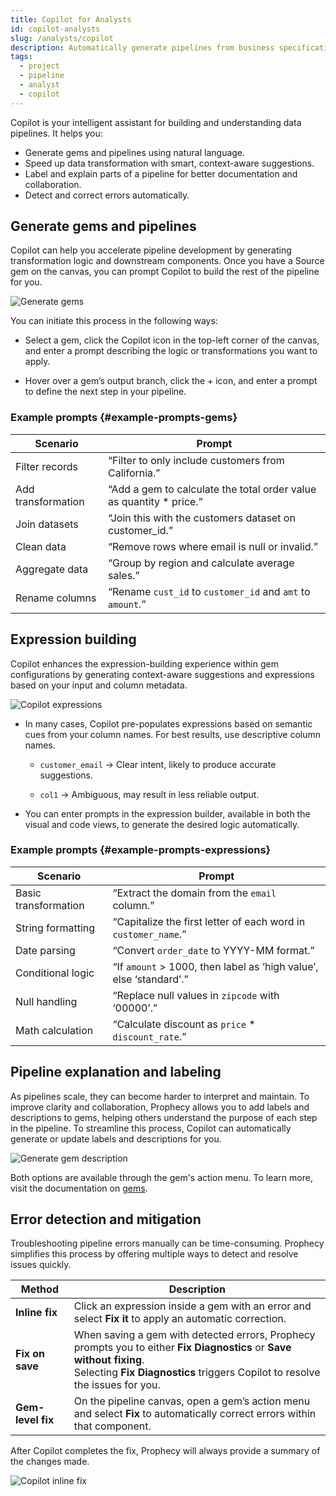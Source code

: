 ```yaml
---
title: Copilot for Analysts
id: copilot-analysts
slug: /analysts/copilot
description: Automatically generate pipelines from business specifications
tags:
  - project
  - pipeline
  - analyst
  - copilot
---
```


Copilot is your intelligent assistant for building and understanding data pipelines. It helps you:

- Generate gems and pipelines using natural language.
- Speed up data transformation with smart, context-aware suggestions.
- Label and explain parts of a pipeline for better documentation and collaboration.
- Detect and correct errors automatically.

## Generate gems and pipelines

Copilot can help you accelerate pipeline development by generating transformation logic and downstream components. Once you have a Source gem on the canvas, you can prompt Copilot to build the rest of the pipeline for you.

![Generate gems](img/generate-gem.gif)

You can initiate this process in the following ways:

- Select a gem, click the Copilot icon in the top-left corner of the canvas, and enter a prompt describing the logic or transformations you want to apply.

- Hover over a gem’s output branch, click the + icon, and enter a prompt to define the next step in your pipeline.

### Example prompts {#example-prompts-gems}

| Scenario           | Prompt                                                               |
| ------------------ | -------------------------------------------------------------------- |
| Filter records     | “Filter to only include customers from California.”                  |
| Add transformation | “Add a gem to calculate the total order value as quantity \* price.” |
| Join datasets      | “Join this with the customers dataset on customer_id.”               |
| Clean data         | “Remove rows where email is null or invalid.”                        |
| Aggregate data     | “Group by region and calculate average sales.”                       |
| Rename columns     | “Rename `cust_id` to `customer_id` and `amt` to `amount`.”           |

## Expression building

Copilot enhances the expression-building experience within gem configurations by generating context-aware suggestions and expressions based on your input and column metadata.

![Copilot expressions](img/copilot-expressions.gif)

- In many cases, Copilot pre-populates expressions based on semantic cues from your column names. For best results, use descriptive column names.

  - `customer_email` → Clear intent, likely to produce accurate suggestions.

  - `col1` → Ambiguous, may result in less reliable output.

- You can enter prompts in the expression builder, available in both the visual and code views, to generate the desired logic automatically.

### Example prompts {#example-prompts-expressions}

| Scenario             | Prompt                                                             |
| -------------------- | ------------------------------------------------------------------ |
| Basic transformation | “Extract the domain from the `email` column.”                      |
| String formatting    | “Capitalize the first letter of each word in `customer_name`.”     |
| Date parsing         | “Convert `order_date` to YYYY-MM format.”                          |
| Conditional logic    | “If `amount` > 1000, then label as ‘high value’, else ‘standard’.” |
| Null handling        | “Replace null values in `zipcode` with ‘00000’.”                   |
| Math calculation     | “Calculate discount as `price` \* `discount_rate`.”                |

## Pipeline explanation and labeling

As pipelines scale, they can become harder to interpret and maintain. To improve clarity and collaboration, Prophecy allows you to add labels and descriptions to gems, helping others understand the purpose of each step in the pipeline. To streamline this process, Copilot can automatically generate or update labels and descriptions for you.

![Generate gem description](img/gem-explain.gif)

Both options are available through the gem's action menu. To learn more, visit the documentation on [gems](/analysts/gems).

## Error detection and mitigation

Troubleshooting pipeline errors manually can be time-consuming. Prophecy simplifies this process by offering multiple ways to detect and resolve issues quickly.

| Method            | Description                                                                                                                                                                                               |
| ----------------- | --------------------------------------------------------------------------------------------------------------------------------------------------------------------------------------------------------- |
| **Inline fix**    | Click an expression inside a gem with an error and select **Fix it** to apply an automatic correction.                                                                                                    |
| **Fix on save**   | When saving a gem with detected errors, Prophecy prompts you to either **Fix Diagnostics** or **Save without fixing**. <br/>Selecting **Fix Diagnostics** triggers Copilot to resolve the issues for you. |
| **Gem-level fix** | On the pipeline canvas, open a gem’s action menu and select **Fix** to automatically correct errors within that component.                                                                                |

After Copilot completes the fix, Prophecy will always provide a summary of the changes made.

![Copilot inline fix](img/copilot-fix.gif)
